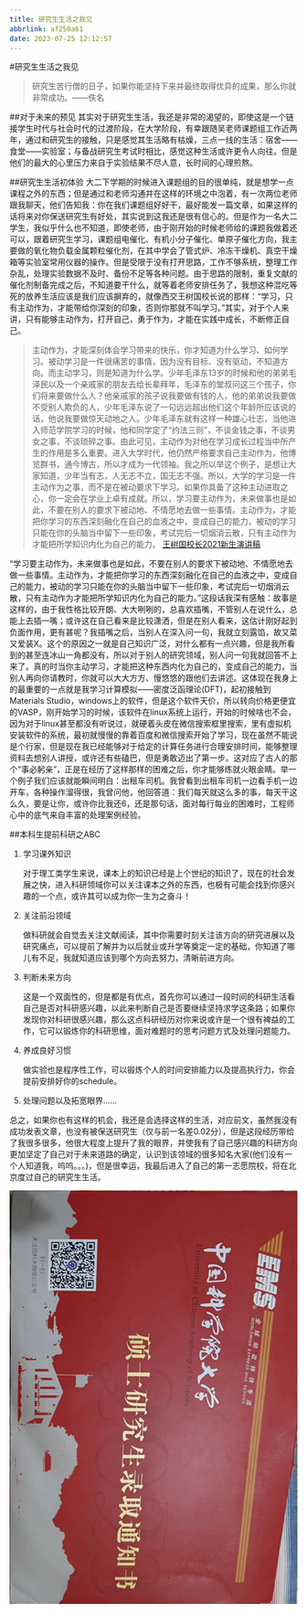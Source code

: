 ```yaml
---
title: 研究生生活之我见
abbrlink: af250a61
date: 2023-07-25 12:12:57
---
```


#研究生生活之我见

> 研究生苦行僧的日子，如果你能坚持下来并最终取得优异的成果，那么你就非常成功。——佚名

##对于未来的预见
其实对于研究生生活，我还是非常的渴望的，即使这是一个链接学生时代与社会时代的过渡阶段，在大学阶段，有幸跟随吴老师课题组工作近两年，通过和研究生的接触，只是感觉其生活略有枯燥，三点一线的生活：宿舍——食堂——实验室；与备战研究生考试时相比，感觉这种生活或许更令人向往。但是他们的最大的心里压力来自于实验结果不尽人意，长时间的心理煎熬。

##研究生生活初体验
大二下学期的时候进入课题组的目的很单纯，就是想学一点课程之外的东西；但是通过和老师沟通并在这样的环境之中泡着，有一次两位老师跟我聊天，他们告知我：你在我们课题组好好干，最好能发一篇文章，如果这样的话将来对你保送研究生有好处，其实说到这我还是很有信心的。但是作为一名大二学生，我似乎什么也不知道，即使老师，由于刚开始的时候老师给的课题我做着还可以，跟着研究生学习，课题组电催化、有机小分子催化、单原子催化方向，我主要做的氧化物负载金属颗粒催化剂，在其中学会了管式炉、冷冻干燥机、真空干燥箱等实验室常用仪器的操作。但是受限于没有打开思路，工作不够系统，整理工作杂乱，处理实验数据不及时、备份不足等各种问题。由于思路的限制，重复文献的催化剂制备完成之后，不知道要干什么，就等着老师安排任务了，我想这种混吃等死的放养生活应该是我们应该摒弃的，就像西交王树国校长说的那样：“学习，只有主动作为，才能带给你深刻的印象，否则你那就不叫学习。”其实，对于个人来讲，只有能够主动作为，打开自己，勇于作为，才能在实践中成长，不断修正自己。

> 主动作为，才能深刻体会学习带来的快乐，你才知道为什么学习、如何学习。被动学习是一件很痛苦的事情，因为没有目标、没有驱动，不知道方向。而主动学习，则是知道为什么学。少年毛泽东13岁的时候和他的弟弟毛泽民以及一个亲戚家的朋友去给长辈拜年，毛泽东的堂叔问这三个孩子，你们将来要做什么人？他亲戚家的孩子说我要做有钱的人，他的弟弟说我要做不受别人欺负的人，少年毛泽东说了一句远远超出他们这个年龄所应该说的话，他说我要做惊天动地之人。少年毛泽东就有这样一种雄心壮志，当他进入师范学院学习的时候，他和同学定了“约法三则”，不谈金钱之事，不谈男女之事，不谈琐碎之事。由此可见，主动作为对他在学习成长过程当中所产生的作用是多么重要。进入大学时代，他仍然严格要求自己主动作为，他博览群书，通今博古，所以才成为一代领袖。我之所以举这个例子，是想让大家知道，少年当有志，人无志不立，国无志不强。所以，大学的学习是一件主动作为之事，而不是在被动要求下学习。如果你具备了这种主动进取之心，你一定会在学业上卓有成就。所以，学习要主动作为，未来做事也是如此，不要在别人的要求下被动地、不情愿地去做一些事情。主动作为，才能把你学习的东西深刻融化在自己的血液之中，变成自己的能力，被动的学习只能在你的头脑当中留下一些印象，考试完后一切烟消云散，只有主动作为才能把所学知识内化为自己的能力。
> [王树国校长2021新生演讲稿](http://www.ef.xjtu.edu.cn/info/1019/4949.htm)

“学习要主动作为，未来做事也是如此，不要在别人的要求下被动地、不情愿地去做一些事情。主动作为，才能把你学习的东西深刻融化在自己的血液之中，变成自己的能力，被动的学习只能在你的头脑当中留下一些印象，考试完后一切烟消云散，只有主动作为才能把所学知识内化为自己的能力。”这段话我深有感触：故事是这样的，由于我性格比较开朗、大大咧咧的，总喜欢插嘴，不管别人在说什么，总能上去插一嘴；或许这在自己看来是比较潇洒，但是在别人看来，这估计刚好起到负面作用，更有甚呢？我插嘴之后，当别人在深入问一句，我就立刻露馅，故又菜又爱装X。这个的原因之一就是自己知识广泛，对什么都有一点兴趣，但是我所看到的甚至连冰山一角都没有，所以对于别人的研究领域，别人问一句我就回答不上来了。真的时当你主动学习，才能把这种东西内化为自己的，变成自己的能力，当别人再向你请教时，你就可以大大方方、慢悠悠的跟他们去讲述。这体现在我身上的最重要的一点就是我学习计算模拟——密度泛函理论(DFT)，起初接触到Materials Studio，windows上的软件，但是这个软件天价，所以转向价格更便宜的VASP，刚开始学习的时候，该软件在linux系统上运行，开始的时候啥也不会，因为对于linux甚至都没有听说过，就硬着头皮在微信搜索框里搜索，里有虚拟机安装软件的系统，最初就慢慢的靠着百度和微信搜索开始了学习，现在虽然不能说是个行家，但是现在我已经能够对于给定的计算任务进行合理安排时间，能够整理资料去想别人讲授，或许还有些磕巴，但是勇敢迈出了第一步。这对应了古人的那个“事必躬亲”，正是在经历了这样那样的困难之后，你才能够练就火眼金睛。举一个例子我们应该就能瞬间明白：出租车司机。我曾看到出租车司机一边看手机一边开车，各种操作溜得很，我曾问他，他回答道：我们每天就这么多的事，每天干这么久，要是让你，或许你比我还6，还是那句话，面对每行每业的困难时，工程师心中的底气来自丰富的处理案例经验。

##本科生提前科研之ABC

1. 学习课外知识
   
   对于理工类学生来说，课本上的知识已经是上个世纪的知识了，现在的社会发展之快，进入科研领域你可以关注课本之外的东西，也极有可能会找到你感兴趣的一个点，或许其可以成为你一生为之奋斗！

2. 关注前沿领域
   
   做科研就会自觉去关注文献阅读，其中你需要时刻关注该方向的研究进展以及研究痛点，可以提前了解并为以后就业或升学等奠定一定的基础，你知道了哪儿有不足，我就知道应该到哪个方向去努力，清晰前进方向。

3. 判断未来方向
   
   这是一个双面性的，但是都是有优点，首先你可以通过一段时间的科研生活看自己是否对科研感兴趣，以此来判断自己是否要继续坚持求学这条路；如果你发现你对科研很感兴趣，那么这点科研经历对你来说或许是一个很有裨益的工作，它可以锻炼你的科研思维，面对难题时的思考问题方式及处理问题能力。

4. 养成良好习惯
   
   做实验也是程序性工作，可以锻炼个人的时间安排能力以及提高执行力，你会提前安排好你的schedule。

5. 处理问题以及拓宽眼界......

总之，如果你也有这样的机会，我还是会选择这样的生活，对应前文，虽然我没有成功发表文章，也没有被保送研究生（仅与前一名差0.02分），但是这段经历带给了我很多很多，他很大程度上提升了我的眼界，并使我有了自己感兴趣的科研方向更加坚定了自己对于未来道路的确定，认识到该领域的很多知名大家(他们没有一个人知道我，呜呜。。。)，但是很幸运，我最后进入了自己的第一志愿院校，将在北京度过自己的研究生生活。

![](https://raw.githubusercontent.com/shuai0511/shuai0511.github.io/picture-store/%E7%A0%94%E7%A9%B6%E7%94%9F%E5%BD%95%E5%8F%96%E9%80%9A%E7%9F%A5%E4%B9%A6.jpg)